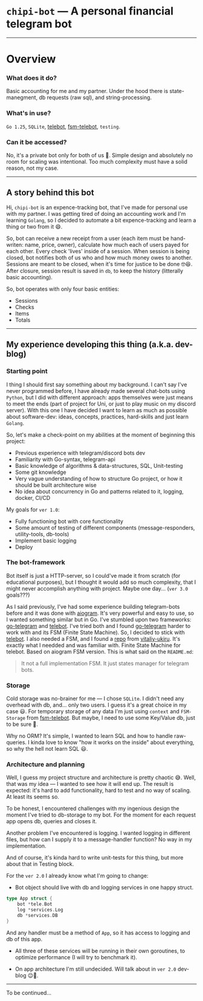 # `chipi-bot` &mdash; A personal financial telegram bot

---

# Overview

### What does it do?

Basic accounting for me and my partner. Under the hood there is state-manegment, db requests (raw sql), and string-processing.

### What's in use?

`Go 1.25`, `SQLite`, [telebot]("gopkg.in/telebot.v4"), [fsm-telebot](github.com/vitaliy-ukiru/fsm-telebot), `testing`.

### Can it be accessed?
No, it's a private bot only for both of us 💜. Simple design and absolutely no room for scaling was intentional. Too much complexity must have a solid reason, not my case.

---

## A story behind this bot
Hi, `chipi-bot` is an expence-tracking bot, that I've made for personal use with my partner. I was getting tired of doing an accounting work and I'm learning `Golang`, so I decided to automate a bit expence-tracking and learn a thing or two from it 😄.

So, bot can receive a new receipt from a user (each item must be hand-writen: name, price, owner), calculate how much each of users payed for each other. Every check 'lives' inside of a session. When session is being closed, bot notifies both of us who and how much money owes to another. Sessions are meant to be closed, when it's time for justice to be done 🤓😆. After closure, session result is saved in `db`, to keep the history (litterally basic accounting).

So, bot operates with only four basic entities:
- Sessions
- Checks
- Items
- Totals


---

## My experience developing this thing (a.k.a. dev-blog)
### Starting point
I thing I should first say something about my background. I can't say I've never programmed before, I have already made several chat-bots using `Python`, but I did with different approach: apps themselves were just means to meet the ends (part of project for Uni, or just to play music on my discord server). With this one I have decided I want to learn as much as possible about software-dev: ideas, concepts, practices, hard-skills and just learn `Golang`. 

So, let's make a check-point on my abilities at the moment of beginning this project:
- Previous experience with telegram/discord bots dev
- Familiarity with Go-syntax, telegram-api
- Basic knowledge of algorithms & data-structures, SQL, Unit-testing 
- Some git knowledge
- Very vague understanding of how to structure Go project, or how it should be built architecture wise
- No idea about concurrency in Go and patterns related to it, logging, docker, CI/CD

My goals for `ver 1.0`:
- Fully functioning bot with core functionality
- Some amount of testing of different components (message-responders, utility-tools, db-tools)
- Implement basic logging
- Deploy

### The bot-framework 
Bot itself is just a HTTP-server, so I could've made it from scratch (for educational purposes), but I thought it would add so much complexity, that I might never accomplish anything with project. Maybe one day... (`ver 3.0` goals???)

As I said previously, I've had some experience building telegram-bots before and it was done with [aiogram](https://github.com/aiogram/aiogram). It's very powerful and easy to use, so I wanted something similar but in Go. I've stumbled upon two frameworks: [go-telegram](github.com/go-telegram/bot) and [telebot]("gopkg.in/telebot.v4"). I've tried both and I found [go-telegram](github.com/go-telegram/bot) harder to work with and its FSM (Finite State Machine). So, I decided to stick with [telebot]("gopkg.in/telebot.v4"). I also needed a FSM, and I found a [repo](github.com/vitaliy-ukiru/fsm-telebot/) from [vitaliy-ukiru](github.com/vitaliy-ukiru/). It's exactly what I needded and was familiar with. 
Finite State Machine for telebot. Based on aiogram FSM version. This is what said on the `README.md`:

> It not a full implementation FSM. It just states manager for telegram bots.

### Storage
Cold storage was no-brainer for me &mdash; I chose `SQLite`. I didn't need any overhead with db, and... only two users. I guess it's a great choice in my case 😃. For temporary storage of any data I'm just using `context` and `FSM-Storage` from [fsm-telebot](github.com/vitaliy-ukiru/fsm-telebot/). But maybe, I need to use some Key/Value db, just to be sure 👀.

Why no ORM? It's simple, I wanted to learn SQL and how to handle raw-queries. I kinda love to know "how it works on the inside" about everything, so why the hell not learn SQL 😃.

### Architecture and planning
Well, I guess my project structure and architecture is pretty chaotic 😅. Well, that was my idea &mdash; I wanted to see how it will end up. The result is expected: it's hard to add functionality, hard to test and no way of scaling. At least its seems so.

To be honest, I encountered challenges with my ingenious design the moment I've tried to db-storage to my bot. For the moment for each request app opens db, queries and closes it. 

Another problem I've encountered is logging. I wanted logging in different files, but how can I supply it to a message-handler function? No way in my implementation.

And of course, it's kinda hard to write unit-tests for this thing, but more about that in Testing block.

For the `ver 2.0` I already know what I'm going to change:

- Bot object should live with db and logging services in one happy struct.
```Go
type App struct {
    bot *tele.Bot
    log *services.Log
    db *services.DB
}
```
And any handler must be a method of `App`, so it has access to logging and db of this app.

- All three of these services will be running in their own goroutines, to optimize performance (I will try to benchmark it).

- On app architecture I'm still undecided. Will talk about in `ver 2.0` dev-blog 😉👀.



---
To be continued...